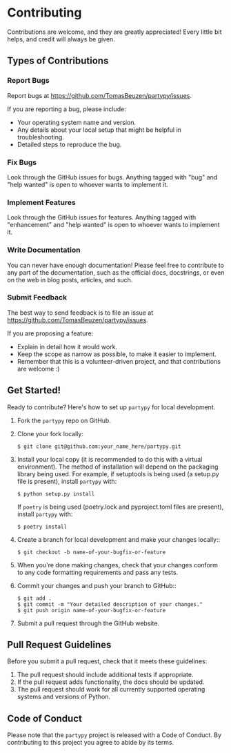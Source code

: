 # Contributing

Contributions are welcome, and they are greatly appreciated! Every little bit
helps, and credit will always be given.

## Types of Contributions

### Report Bugs

Report bugs at <https://github.com/TomasBeuzen/partypy/issues>.

If you are reporting a bug, please include:

* Your operating system name and version.
* Any details about your local setup that might be helpful in troubleshooting.
* Detailed steps to reproduce the bug.

### Fix Bugs

Look through the GitHub issues for bugs. Anything tagged with "bug" and "help
wanted" is open to whoever wants to implement it.

### Implement Features

Look through the GitHub issues for features. Anything tagged with "enhancement"
and "help wanted" is open to whoever wants to implement it.

### Write Documentation

You can never have enough documentation! Please feel free to contribute to any
part of the documentation, such as the official docs, docstrings, or even 
on the web in blog posts, articles, and such.

### Submit Feedback

The best way to send feedback is to file an issue at <https://github.com/TomasBeuzen/partypy/issues>.

If you are proposing a feature:

* Explain in detail how it would work.
* Keep the scope as narrow as possible, to make it easier to implement.
* Remember that this is a volunteer-driven project, and that contributions
  are welcome :)

## Get Started!

Ready to contribute? Here's how to set up `partypy` for local development.

1. Fork the `partypy` repo on GitHub.
2. Clone your fork locally:

    ```console
    $ git clone git@github.com:your_name_here/partypy.git
    ```

3. Install your local copy (it is recommended to do this with a virtual environment). The method of installation will depend on the packaging library being used.
   For example, if setuptools is being used (a setup.py file is present), install `partypy` with:

    ```console
    $ python setup.py install
    ```

   If `poetry` is being used (poetry.lock and pyproject.toml files are present), install `partypy` with:

    ```console
    $ poetry install
    ```

4. Create a branch for local development and make your changes locally::

    ```console
    $ git checkout -b name-of-your-bugfix-or-feature
    ```

5. When you're done making changes, check that your changes conform to any code formatting requirements and pass any tests.

6. Commit your changes and push your branch to GitHub::

    ```console
    $ git add .
    $ git commit -m "Your detailed description of your changes."
    $ git push origin name-of-your-bugfix-or-feature
    ```

7. Submit a pull request through the GitHub website.

## Pull Request Guidelines

Before you submit a pull request, check that it meets these guidelines:

1. The pull request should include additional tests if appropriate.
2. If the pull request adds functionality, the docs should be updated.
3. The pull request should work for all currently supported operating systems and versions of Python.

## Code of Conduct

Please note that the `partypy` project is released with a 
Code of Conduct. By contributing to this project you agree to abide by its terms.
